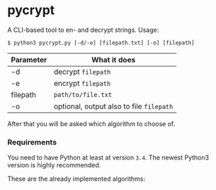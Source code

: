 # pycrypt

A CLI-based tool to en- and decrypt strings.
Usage:

```
$ python3 pycrypt.py [-d/-e] [filepath.txt] [-o] [filepath]
```

Parameter | What it does
--- | ---
-d | decrypt `filepath`
-e | encrypt `filepath`
filepath | `path/to/file.txt`
-o | optional, output also to file `filepath`

After that you will be asked which algorithm to choose of.

### Requirements

You need to have Python at least at version `3.4`.
The newest Python3 version is highly recommended.

These are the already implemented algorithms:
